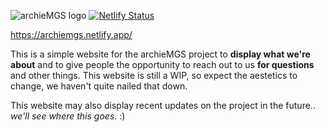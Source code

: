 ![archieMGS logo](https://i.imgur.com/doZAGDb.png)
[![Netlify Status](https://api.netlify.com/api/v1/badges/c251ef0c-51a4-4741-b191-3f3b1ba46bb0/deploy-status)](https://app.netlify.com/sites/archiemgs/deploys)

https://archiemgs.netlify.app/

This is a simple website for the archieMGS project to **display what we're about** and to give people the opportunity to reach out to us **for questions** and other things. This website is still a WIP, so expect the aestetics to change, we haven't quite nailed that down.

This website may also display recent updates on the project in the future.. *we'll see where this goes*. :) 
